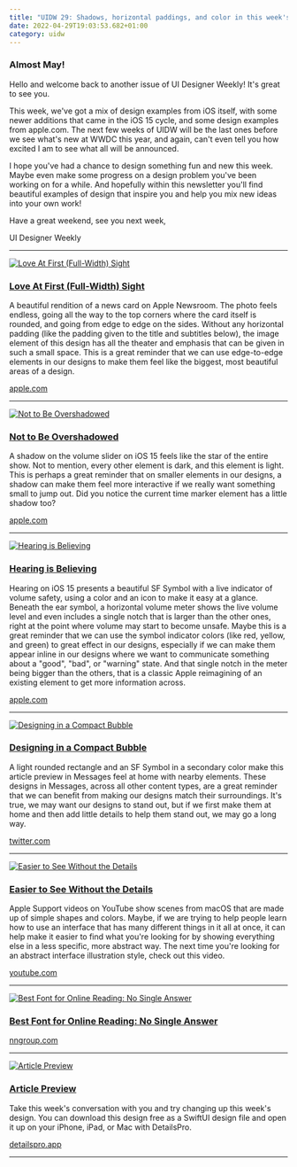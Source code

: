 ```yaml
---
title: "UIDW 29: Shadows, horizontal paddings, and color in this week's design examples."
date: 2022-04-29T19:03:53.682+01:00
category: uidw
---
```


### Almost May!

Hello and welcome back to another issue of UI Designer Weekly! It's great to see you.

This week, we've got a mix of design examples from iOS itself, with some newer additions that came in the iOS 15 cycle, and some design examples from apple.com. The next few weeks of UIDW will be the last ones before we see what's new at WWDC this year, and again, can't even tell you how excited I am to see what all will be announced.

I hope you've had a chance to design something fun and new this week. Maybe even make some progress on a design problem you've been working on for a while. And hopefully within this newsletter you'll find beautiful examples of design that inspire you and help you mix new ideas into your own work!

Have a great weekend, see you next week,

 UI Designer Weekly 

---

[![](https://assets.sahandnayebaziz.org/love-at-first-(full-width)-sight.jpeg "Love At First (Full-Width) Sight")](https://cur.at/9eFP9at?m=web) 

### [Love At First (Full-Width) Sight](https://cur.at/9eFP9at?m=web)

A beautiful rendition of a news card on Apple Newsroom. The photo feels endless, going all the way to the top corners where the card itself is rounded, and going from edge to edge on the sides. Without any horizontal padding (like the padding given to the title and subtitles below), the image element of this design has all the theater and emphasis that can be given in such a small space. This is a great reminder that we can use edge-to-edge elements in our designs to make them feel like the biggest, most beautiful areas of a design.

[apple.com](https://cur.at/9eFP9at?m=web) 

---

[![](https://assets.sahandnayebaziz.org/not-to-be-overshadowed.jpeg "Not to Be Overshadowed")](https://cur.at/hCOJk4C?m=web) 

### [Not to Be Overshadowed](https://cur.at/hCOJk4C?m=web)

A shadow on the volume slider on iOS 15 feels like the star of the entire show. Not to mention, every other element is dark, and this element is light. This is perhaps a great reminder that on smaller elements in our designs, a shadow can make them feel more interactive if we really want something small to jump out. Did you notice the current time marker element has a little shadow too?

[apple.com](https://cur.at/hCOJk4C?m=web) 

---

[![](https://assets.sahandnayebaziz.org/hearing-is-believing.jpeg "Hearing is Believing")](https://cur.at/UbDgAN6?m=web) 

### [Hearing is Believing](https://cur.at/UbDgAN6?m=web)

Hearing on iOS 15 presents a beautiful SF Symbol with a live indicator of volume safety, using a color and an icon to make it easy at a glance. Beneath the ear symbol, a horizontal volume meter shows the live volume level and even includes a single notch that is larger than the other ones, right at the point where volume may start to become unsafe. Maybe this is a great reminder that we can use the symbol indicator colors (like red, yellow, and green) to great effect in our designs, especially if we can make them appear inline in our designs where we want to communicate something about a "good", "bad", or "warning" state. And that single notch in the meter being bigger than the others, that is a classic Apple reimagining of an existing element to get more information across.

[apple.com](https://cur.at/UbDgAN6?m=web) 

---

[![](https://assets.sahandnayebaziz.org/designing-in-a-compact-bubble.jpeg "Designing in a Compact Bubble")](https://cur.at/mJCnlzc?m=web) 

### [Designing in a Compact Bubble](https://cur.at/mJCnlzc?m=web)

A light rounded rectangle and an SF Symbol in a secondary color make this article preview in Messages feel at home with nearby elements. These designs in Messages, across all other content types, are a great reminder that we can benefit from making our designs match their surroundings. It's true, we may want our designs to stand out, but if we first make them at home and then add little details to help them stand out, we may go a long way.

[twitter.com](https://cur.at/mJCnlzc?m=web) 

---

[![](https://assets.sahandnayebaziz.org/easier-to-see-without-the-details.jpeg "Easier to See Without the Details")](https://cur.at/2czgo8I?m=web) 

### [Easier to See Without the Details](https://cur.at/2czgo8I?m=web)

Apple Support videos on YouTube show scenes from macOS that are made up of simple shapes and colors. Maybe, if we are trying to help people learn how to use an interface that has many different things in it all at once, it can help make it easier to find what you're looking for by showing everything else in a less specific, more abstract way. The next time you're looking for an abstract interface illustration style, check out this video.

[youtube.com](https://cur.at/2czgo8I?m=web) 

---

[![](https://assets.sahandnayebaziz.org/best-font-for-online-reading:-no-single-answer.jpeg "Best Font for Online Reading: No Single Answer")](https://cur.at/Wt8bnT3?m=web) 

### [Best Font for Online Reading: No Single Answer](https://cur.at/Wt8bnT3?m=web)

[nngroup.com](https://cur.at/Wt8bnT3?m=web) 

---

[![](https://assets.sahandnayebaziz.org/article-preview.jpeg "Article Preview")](https://cur.at/7Jw2F2j?m=web) 

### [Article Preview](https://cur.at/7Jw2F2j?m=web)

Take this week's conversation with you and try changing up this week's design. You can download this design free as a SwiftUI design file and open it up on your iPhone, iPad, or Mac with DetailsPro.

[detailspro.app](https://cur.at/7Jw2F2j?m=web) 

---